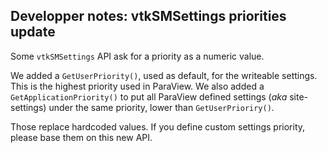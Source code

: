 ## Developper notes: vtkSMSettings priorities update

Some `vtkSMSettings` API ask for a priority as a numeric value.

We added a `GetUserPriority()`, used as default, for the writeable settings.
This is the highest priority used in ParaView.
We also added a `GetApplicationPriority()` to put all ParaView
defined settings (*aka* site-settings) under the same priority,
lower than `GetUserPrioriry()`.

Those replace hardcoded values. If you define custom settings priority,
please base them on this new API.

